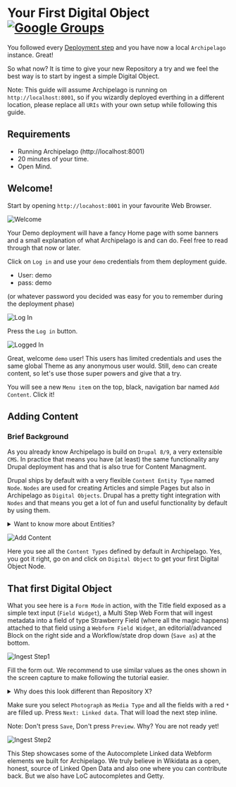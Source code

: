 # Your First Digital Object [![Google Groups](https://img.icons8.com/wired/32/000000/google-groups.png)](https://groups.google.com/forum/#!forum/archipelago-commons)


You followed every [Deployment step](https://github.com/esmero/archipelago-deployment/blob/8.x-1.0-beta1/README.md) and you have now a local ``Archipelago`` instance. Great!

So what now? It is time to give your new Repository a try and we feel the best way is to start by ingest a simple Digital Object. 

Note: This guide will assume Archipelago is running on `http://localhost:8001`, so if you wizardly deployed everthing in a different location, please replace all `URIs` with your own setup while following this guide.

## Requirements
 - Running Archipelago (http://localhost:8001)
 - 20 minutes of your time.
 - Open Mind.

## Welcome!

Start by opening `http://locahost:8001` in your favourite Web Browser.

![Welcome](../imgs/Welcome.jpg)

Your Demo deployment will have a fancy Home page with some banners and a small explanation of what Archipelago is and can do. Feel free to read through that now or later.

Click on `Log in` and use your `demo` credentials from them deployment guide.

- User: demo
- pass: demo 

(or whatever password you decided was easy for you to remember during the deployment phase)

![Log In](../imgs/Log-in.jpg)

Press the `Log in` button.

![Logged In](../imgs/Logged-in.jpg)

Great, welcome `demo` user! This users has limited credentials and uses the same global Theme as any anonymous user would. Still, `demo` can create content, so let's use those super powers and give that a try.

You will see a new `Menu item` on the top, black, navigation bar named `Add Content`. Click it!

## Adding Content

### Brief Background

As you already know Archipelago is build on `Drupal 8/9`, a very extensible `CMS`. In practice that means you have (at least) the same functionality any Drupal deployment has and that is also true for Content Managment. 

Drupal ships by default with a very flexible `Content Entity Type` named `Node`. `Nodes` are used for creating Articles and simple Pages but also in Archipelago as `Digital Objects`. 
Drupal has a pretty tight integration with `Nodes` and that means you get a lot of fun and useful functionality by default by using them.

<details><summary>Want to know more about Entities?</summary>
<div>

An `Article` and a `Digital Object` are both of type `Nodes`, but each one represents a different `Content Type`. `Content Types` are also named `Bundles`. 
An individual Content, like "Black and White photograph of a kind Dog" is named a `Content Entity` or more specific in this case a `Node`.

What have `Article` and `Digital Object` Content types in common and what puts the apart?

- Each Content Type or Bundle has a set of `Base Fields` and also user configurable set of `Fields` attached (or bundled together).
  - E.g `Article` has a title, a Body and the option to add an image.
  - `Digital Object` has a title but also a special, very flexible one named `Strawberry Field` (more about that later).
- Fields are where you put your data into and also where your data comes from when you expose it to the world.
  - `Nodes`, as any other Content entity have Base Fields (which means you can't remove or configure them) that are used all over the place. Good examples are the `title` and also the owner, named `uid` (you!).
  - Other Fields, specific to a Content Type, can be added and configured per Bundle. 
  - A `Field Widget` is used to input data into a Field.
  - Each field can have a `Field Formatter` that allows you to setup how it is displayed to the World.
  - A set of `Field Formatters` (the way you want to show your content formatted to the world) is named a `Display Mode`. You can have many, create new ones and remove them, but only use one at the time.
  - A set of `Field Widgets` (the way you want to Create and Edit a `Node`) is named a `Form Mode`. You can also have many, create new ones but only use one at the time.
  
- Each Content Type can have different Permissions (using the build in `User Roles` system).
- Each Content Type can have one or more `Display Modes`. In Practice this means `Display Modes` are attached to `Content Types`.
  - Each display modes can have its own Permissions 
- Each Content Type can have one or more `Form Modes`. In Practice this means `Form Modes` are attached to `Content Types`.
  - Each `Form Mode` can have its own Permissions.

There is of course a lot more to Nodes, Content Types, Formatters, Widgets and in general [Content Entities](https://www.drupal.org/docs/user_guide/en/planning-data-types.html) but this is a good start to understand what will happen next.

</div>
</details>

![Add Content](../imgs/Add-content.jpg)

Here you see all the `Content Types` defined by default in Archipelago. Yes, you got it right, go on and click on `Digital Object` to get your first Digital Object Node.

## That first Digital Object

What you see here is a `Form Mode` in action, with the Title field exposed as a simple text input (`Field Widget`), a Multi Step Web Form that will ingest metadata into a field of type Strawberry Field (where all the magic happens) 
attached to that field using a `Webform Field Widget`, an editorial/advanced Block on the right side and a Workflow/state drop down (`Save as`) at the bottom. 

![Ingest Step1](../imgs/ingest-step1.jpg)

Fill the form out. We recommend to use similar values as the ones shown in the screen capture to make following the tutorial easier. 

<details><summary>Why does this look different than Repository X?</summary>
<div>

We assume you come from a world where repositories define different Content types and the shape, the fields and values (Schema) are fixed and set by someone else or at least quite complicated to configure. This is where Archipelago differs and starts to propose its own style. You noticed that there is a single Content Type named `Digital Object` and you have here a single Web Form. So how does this allows you to have Images, sequences, Videos, audio, 3D images, etc? 

There are many ways of answering that, archipelago works under the idea of an (or many) Open Schema(s), and that notion permeates the whole environment. Practical answers, simplest way to explain this based on this demo is:

- The `Digital Object` is a generic container for any shape of metadata. Metadata is generated either via this Webform based widget, manually (no worries, power-user need only) or via APIs and can take because of that any shape to express your needs of Digital Objects. You really don't need many types of Digital Objects (trust us!). If you ever need them, those are easy to setup.
- The Strawberry field Field Widget allows you to attach any `Webform`, built using the [`Webform Module`](https://www.drupal.org/docs/8/modules/webform) and Webforms can be setup in almost infinite ways. Any field, combo, style can be used. Multi Step, single step. We made sure they always only touch/modify data they know how to touch, so even a single input element webform would ensure any previous metadata to persist even if not readable by itself (See the potential?). And Each Webform can be also quite smart!
- The Strawberry field Field Widget will take all your Webform input, process any uploaded files, generate a JSON representation, enrich and complement it with Archipelago specific data and save it for you inside the `Strawberry field`.

We will come back to this later. 

</div>
</details>

Make sure you select `Photograph` as `Media Type` and all the fields with a red `*` are filled up. Press `Next: Linked data`. That will load the next step inline.

Note: Don't press `Save`, Don't press `Preview`. Why? You are not ready yet!

![Ingest Step2](../imgs/ingest-step2.jpg)

This Step showcases some of the Autocomplete Linked data Webform elements we built for Archipelago. We truly believe in Wikidata as a open, honest, source of Linked Open Data and also one where you can contribute back. But we also have LoC autocompletes and Getty. 

